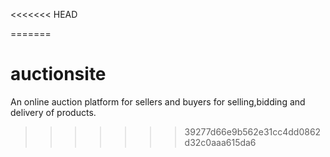 <<<<<<< HEAD

=======
# auctionsite
An online auction platform for sellers and buyers for selling,bidding and delivery of products.
>>>>>>> 39277d66e9b562e31cc4dd0862d32c0aaa615da6
